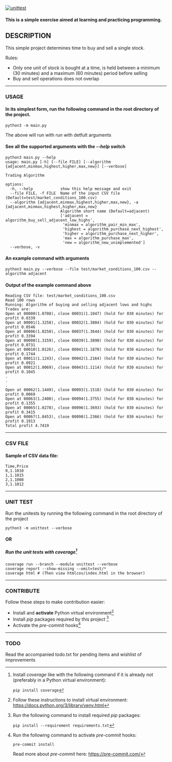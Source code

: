 [![unittest](https://github.com/bijalthanawala/trading_algorithms/actions/workflows/unittest.yml/badge.svg)](https://github.com/bijalthanawala/trading_algorithms/actions/workflows/unittest.yml)


#### This is a simple exercise aimed at learning and practicing programming.

## DESCRIPTION
This simple project determines time to buy and sell a single stock.

Rules:
- Only one unit of stock is bought at a time, is held between a minimum (30 minutes) and a maximum (60 minutes) period before selling
- Buy and sell operations does not overlap

-----------------------

### USAGE

#### In its simplest form, run the following command in the root directory of the project.
```
python3 -m main.py
```
The above will run with run with detfult arguments

#### See all the supported arguments with the *--help* switch

```
python3 main.py --help
usage: main.py [-h] [--file FILE] [--algorithm {adjacent,minmax,highest,higher,max,new}] [--verbose]

Trading Algorithm

options:
  -h, --help            show this help message and exit
  --file FILE, -f FILE  Name of the input CSV file (Default=test/market_conditions_100.csv)
  --algorithm {adjacent,minmax,highest,higher,max,new}, -a {adjacent,minmax,highest,higher,max,new}
                        Algorithm short name (Default=adjacent)
                        ['adjacent = algorithm_buy_sell_adjacent_low_highs',
                         'minmax = algorithm_pair_min_max',
                         'highest = algorithm_purchase_next_highest',
                         'higher = algorithm_purchase_next_higher',
                         'max = algorithm_purchase_max',
                         'new = algorithm_new_unimplemented']
  --verbose, -v
```

#### An example command with arguments

```
python3 main.py --verbose --file test/market_conditions_100.csv --algorithm adjacent
```

#### Output of the example command above
```
Reading CSV file: test/market_conditions_100.csv
Read 100 rows
Running: Algorithm of buying and selling adjacent lows and highs
Trades are:
Open at 00000(1.0708), close 00031(1.1047) (hold for 030 minutes) for profit 0.0339
Open at 00001(1.3258), close 00032(1.3804) (hold for 030 minutes) for profit 0.0546
Open at 00006(1.0250), close 00037(1.3644) (hold for 030 minutes) for profit 0.3394
Open at 00008(1.3159), close 00039(1.3890) (hold for 030 minutes) for profit 0.0731
Open at 00010(1.0126), close 00041(1.1870) (hold for 030 minutes) for profit 0.1744
Open at 00011(1.1243), close 00042(1.2164) (hold for 030 minutes) for profit 0.0921
Open at 00012(1.0069), close 00043(1.1114) (hold for 030 minutes) for profit 0.1045
.
.
.
Open at 00062(1.1449), close 00093(1.1518) (hold for 030 minutes) for profit 0.0069
Open at 00063(1.2400), close 00094(1.3755) (hold for 030 minutes) for profit 0.1355
Open at 00065(1.0278), close 00096(1.3693) (hold for 030 minutes) for profit 0.3415
Open at 00067(1.0453), close 00098(1.2366) (hold for 030 minutes) for profit 0.1913
Total profit 4.7419
```

-----------------------

### CSV FILE

#### Sample of CSV data file:

```
Time,Price
0,1.1010
1,1.1015
2,1.1008
3,1.1012
```

-----------------------

### UNIT TEST

Run the unitests by running the following command in the root directory of the project

```
python3 -m unittest --verbose
```

#### OR

##### Run the unit tests with coverage[^coverage]
```
coverage run --branch --module unittest --verbose
coverage report --show-missing --omit=test/*
coverage html # (Then view htmlcov/index.html in the browser)
```

-----------------------

### CONTRIBUTE

Follow these steps to make contribution easier:
- Install and **activate** Python virtual environment[^venv]
- Install *pip* packages required by this project [^requirements]
- Activate the *pre-commit* hooks[^pre-commit]

-----------------------


### TODO

Read the accompanied todo.txt for pending items and wishlist of improvements


[^coverage]: Install *coverage* like with the following command if it is already not (preferably in a Python virtual environment):

    ```pip install coverage```

[^venv]: Follow these instructions to install virtual environment: https://docs.python.org/3/library/venv.html

[^requirements]: Run the following command to install required *pip* packages:

    ```pip install --requirement requirements.txt```

[^pre-commit]: Run the following command to activate *pre-commit* hooks:

    ```pre-commit install```

    Read more about *pre-commit* here: https://pre-commit.com/
